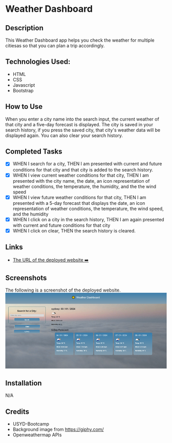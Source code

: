 # Weather Dashboard

## Description

This Weather Dashboard app helps you check the weather for multiple citiesas so that you can plan a trip accordingly.

## Technologies Used:

- HTML
- CSS
- Javascript
- Bootstrap

## How to Use

When you enter a city name into the search input, the current weather of that city and a five-day forecast is displayed. The city is saved in your search history, if you press the saved city, that city's weather data will be displayed again.
You can also clear your search history.

## Completed Tasks

- [x] WHEN I search for a city, THEN I am presented with current and future conditions for that city and that city is added to the search history.
- [x] WHEN I view current weather conditions for that city, THEN I am presented with the city name, the date, an icon representation of weather conditions, the temperature, the humidity, and the the wind speed
- [x] WHEN I view future weather conditions for that city, THEN I am presented with a 5-day forecast that displays the date, an icon representation of weather conditions, the temperature, the wind speed, and the humidity
- [x] WHEN I click on a city in the search history, THEN I am again presented with current and future conditions for that city
- [x] WHEN I click on clear, THEN the search history is cleared.

## Links

- [The URL of the deployed website :arrow_right:](https://weather-dashboard-opal.vercel.app/)

## Screenshots

The following is a screenshot of the deployed website.
![alt text](/assets/images/Screenshot.png)

## Installation

N/A

## Credits

- USYD-Bootcamp
- Background image from https://giphy.com/
- Openweathermap APIs

